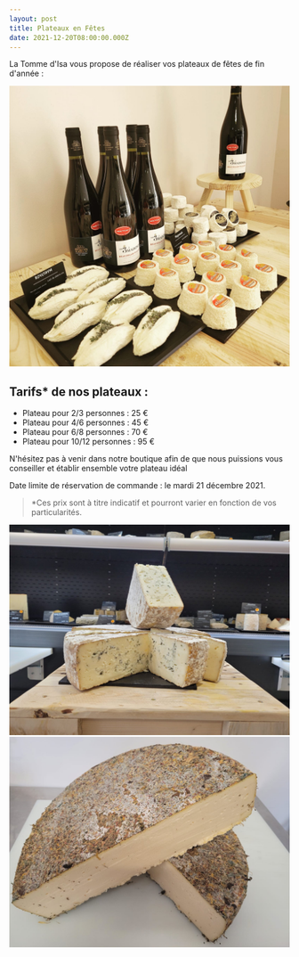 ```yaml
---
layout: post
title: Plateaux en Fêtes
date: 2021-12-20T08:00:00.000Z
---
```


La Tomme d'Isa vous propose de réaliser vos plateaux de fêtes de fin d'année :

<img src="/images/fulls/plateaux.jpeg" class="fit image"> 

## Tarifs* de nos plateaux :
- Plateau pour 2/3 personnes : 25 €
- Plateau pour 4/6 personnes : 45 €
- Plateau pour 6/8 personnes : 70 €
- Plateau pour 10/12 personnes : 95 €

N'hésitez pas à venir dans notre boutique afin de que nous puissions vous conseiller et établir ensemble votre plateau idéal 

Date limite de réservation de commande : le mardi 21 décembre 2021.


>*Ces prix sont à titre indicatif et pourront varier en fonction de vos particularités.

<img src="/images/fulls/plateaux-2.jpeg" class="fit image"> 

<img src="/images/fulls/plateaux-3.jpeg" class="fit image"> 